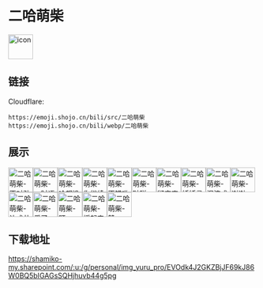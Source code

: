 # 二哈萌柴
<img src="https://emoji.shojo.cn/bili/src/二哈萌柴/icon.png" width="50" height="50" alt="icon">

## 链接
Cloudflare:
```
https://emoji.shojo.cn/bili/src/二哈萌柴
https://emoji.shojo.cn/bili/webp/二哈萌柴
```
## 展示
<img src="https://emoji.shojo.cn/bili/src/二哈萌柴/二哈萌柴-不对劲.png" width="50" height="50" alt="二哈萌柴-不对劲"><img src="https://emoji.shojo.cn/bili/src/二哈萌柴/二哈萌柴-一时语塞.png" width="50" height="50" alt="二哈萌柴-一时语塞"><img src="https://emoji.shojo.cn/bili/src/二哈萌柴/二哈萌柴-啥都没有了.png" width="50" height="50" alt="二哈萌柴-啥都没有了"><img src="https://emoji.shojo.cn/bili/src/二哈萌柴/二哈萌柴-你继续说.png" width="50" height="50" alt="二哈萌柴-你继续说"><img src="https://emoji.shojo.cn/bili/src/二哈萌柴/二哈萌柴-不错喲.png" width="50" height="50" alt="二哈萌柴-不错喲"><img src="https://emoji.shojo.cn/bili/src/二哈萌柴/二哈萌柴-哒咩.png" width="50" height="50" alt="二哈萌柴-哒咩"><img src="https://emoji.shojo.cn/bili/src/二哈萌柴/二哈萌柴-彻底麻了.png" width="50" height="50" alt="二哈萌柴-彻底麻了"><img src="https://emoji.shojo.cn/bili/src/二哈萌柴/二哈萌柴-妖妖灵吗.png" width="50" height="50" alt="二哈萌柴-妖妖灵吗"><img src="https://emoji.shojo.cn/bili/src/二哈萌柴/二哈萌柴-泪流成河.png" width="50" height="50" alt="二哈萌柴-泪流成河"><img src="https://emoji.shojo.cn/bili/src/二哈萌柴/二哈萌柴-谢谢.png" width="50" height="50" alt="二哈萌柴-谢谢"><img src="https://emoji.shojo.cn/bili/src/二哈萌柴/二哈萌柴-达成共识.png" width="50" height="50" alt="二哈萌柴-达成共识"><img src="https://emoji.shojo.cn/bili/src/二哈萌柴/二哈萌柴-爱了.png" width="50" height="50" alt="二哈萌柴-爱了"><img src="https://emoji.shojo.cn/bili/src/二哈萌柴/二哈萌柴-盯.png" width="50" height="50" alt="二哈萌柴-盯"><img src="https://emoji.shojo.cn/bili/src/二哈萌柴/二哈萌柴-摇起来.png" width="50" height="50" alt="二哈萌柴-摇起来"><img src="https://emoji.shojo.cn/bili/src/二哈萌柴/二哈萌柴-赞.png" width="50" height="50" alt="二哈萌柴-赞">

## 下载地址

https://shamiko-my.sharepoint.com/:u:/g/personal/img_yuru_pro/EVOdk4J2GKZBjJF69kJ86W0BQ5bIGAGsSQHjhuvb44g5pg